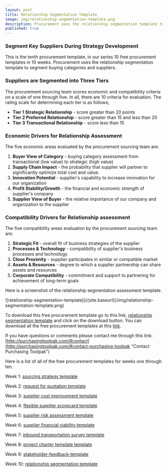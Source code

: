 ```yaml
---
layout: post
title: Relationship Segmentation Template
image: img/relationship-segmentation-template.png
description: Procurement uses the relationship segmentation template to segment buying categories and suppliers.
published: true
---
```

### Segment Key Suppliers During Strategy Development

This is the tenth procurement template, in our series 10 free procurement templates in 10 weeks. Procurement uses the relationship segmentation template to segment buying categories and suppliers.

### Suppliers are Segmented into Three Tiers

The procurement sourcing team scores economic and compatibility criteria on a scale of one through five. In all, there are 10 criteria for evaluation. The rating scale for determining each tier is as follows;

* **Tier 1 Strategic Relationship** - score greater than 20 points
* **Tier 2 Preferred Relationship** - score greater than 15 and less than 20
* **Tier 3 Transactional Relationship** - score less than 15
<!--more-->

### Economic Drivers for Relationship Assessment ###

The five economic areas evaluated by the procurement sourcing team are:
1. **Buyer View of Category** - buying category assessment from transactional (low value) to strategic (high value)
2. **Supply Chain Impact** - the probability that supplier will partner to significantly optimize total cost and value.
3. **Innovation Potential** - supplier's capability to increase innovation for our organization
4. **Profit Stability/Growth** - the financial and economic strength of supplier's company
5. **Supplier View of Buyer** - the relative importance of our company and organization to the supplier

### Compatibility Drivers for Relationship assessment ###

The five compatibility areas evaluation by the procurement sourcing team are:
1. **Strategic Fit** - overall fit of business strategies of the supplier
2. **Processes & Technology** - compatibility of supplier's business processes and technology
3. **Close Proximity** - supplier participates in similar or compatible market
4. **Assets & Resources** - degree to which a supplier partnership can share assets and resources
5. **Corporate Compatibility** - commitment and support to partnering for achievement of long-term goals

Here is a screenshot of the relationship segmentation assessment template.
<div style="text-align:left" markdown="1">
 ![relationship-segmentation-template]({{site.baseurl}}/img/relationship-segmentation-template.png)
</div>

To download this free procurement template go to this link; <a href="https://github.com/purchasingtoolpak/purchasingtoolpak/blob/master/strategic-sourcing/strategy-development/supplier-segmentation-template.xlsx">relationship segmentation template</a> and click on the download button. You can download all the free procurement templates at this <a href="http://purchasingtoolpak.com/#team">link</a>.

If you have questions or comments please contact me through this link:
[http://purchasingtoolpak.com/#contact](http://purchasingtoolpak.com/#contact-purchasing-toolpak "Contact Purchasing Toolpak")

Here is a list of all of the free procurement templates for weeks one through ten.  

Week 1:	[sourcing strategy template]({{site.baseurl}}/2017/04/07/sourcing-strategy-template)

Week 2:	[request for quotation template]({{site.baseurl}}/2017/04/14/request-for-quotation-template)

Week 3:	[supplier cost improvement template]({{site.baseurl}}/2017/04/21/supplier-cost-improvement-template)

Week 4: [flexible supplier scorecard template]({{site.baseurl}}/2017/04/28/flexible-supplier-scorecard-template)

Week 5: [supplier risk assessment template]({{site.baseurl}}/2017/05/05/risk-assessment-template)

Week 6: [supplier financial viability template]({{site.baseurl}}/2017/05/12/supplier-financial-viability-template)

Week 7: [inbound transportation survey template]({{site.baseurl}}/2017/05/19/inbound-transportation-survey-template)

Week 8: [project charter template template]({{site.baseurl}}/2017/05/23/project-charter-template)

Week 9: [stakeholder-feedback-template]({{site.baseurl}}/2017/06/02/stakeholder-feedback-template)

Week 10: [relationship segmentation template]({{site.baseurl}}/2017/06/10/relationship-segmentation-template)

